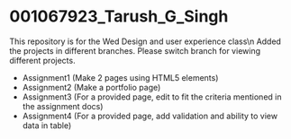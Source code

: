 # 001067923_Tarush_G_Singh
This repository is for the Wed Design and user experience class\n
Added the projects in different branches. Please switch branch for viewing different projects.

- Assignment1 (Make 2 pages using HTML5 elements)
- Assignment2 (Make a portfolio page)
- Assignment3 (For a provided page, edit to fit the criteria mentioned in the assignment docs)
- Assignment4 (For a provided page, add validation and ability to view data in table)
